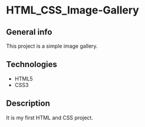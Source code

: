 # HTML_CSS_Image-Gallery

## General info
This project is a simple image gallery.

## Technologies
* HTML5
* CSS3 

## Description
It is my first HTML and CSS project.
